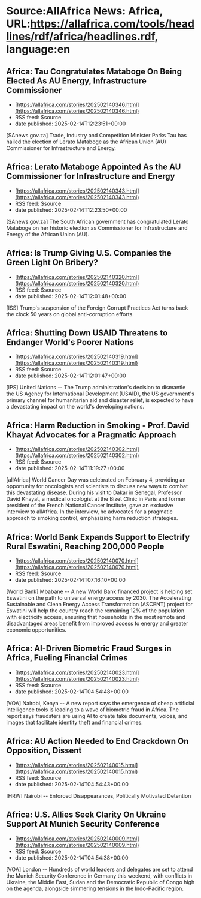 # Source:AllAfrica News: Africa, URL:https://allafrica.com/tools/headlines/rdf/africa/headlines.rdf, language:en

## Africa: Tau Congratulates Mataboge On Being Elected As AU Energy, Infrastructure Commissioner
 - [https://allafrica.com/stories/202502140346.html](https://allafrica.com/stories/202502140346.html)
 - RSS feed: $source
 - date published: 2025-02-14T12:23:51+00:00

[SAnews.gov.za] Trade, Industry and Competition Minister Parks Tau has hailed the election of Lerato Mataboge as the African Union (AU) Commissioner for Infrastructure and Energy.

## Africa: Lerato Mataboge Appointed As the AU Commissioner for Infrastructure and Energy
 - [https://allafrica.com/stories/202502140343.html](https://allafrica.com/stories/202502140343.html)
 - RSS feed: $source
 - date published: 2025-02-14T12:23:50+00:00

[SAnews.gov.za] The South African government has congratulated Lerato Mataboge on her historic election as Commissioner for Infrastructure and Energy of the African Union (AU).

## Africa: Is Trump Giving U.S. Companies the Green Light On Bribery?
 - [https://allafrica.com/stories/202502140320.html](https://allafrica.com/stories/202502140320.html)
 - RSS feed: $source
 - date published: 2025-02-14T12:01:48+00:00

[ISS] Trump's suspension of the Foreign Corrupt Practices Act turns back the clock 50 years on global anti-corruption efforts.

## Africa: Shutting Down USAID Threatens to Endanger World's Poorer Nations
 - [https://allafrica.com/stories/202502140319.html](https://allafrica.com/stories/202502140319.html)
 - RSS feed: $source
 - date published: 2025-02-14T12:01:47+00:00

[IPS] United Nations -- The Trump administration's decision to dismantle the US Agency for International Development (USAID), the US government's primary channel for humanitarian aid and disaster relief, is expected to have a devastating impact on the world's developing nations.

## Africa: Harm Reduction in Smoking - Prof. David Khayat Advocates for a Pragmatic Approach
 - [https://allafrica.com/stories/202502140302.html](https://allafrica.com/stories/202502140302.html)
 - RSS feed: $source
 - date published: 2025-02-14T11:19:27+00:00

[allAfrica] World Cancer Day was celebrated on February 4, providing an opportunity for oncologists and scientists to discuss new ways to combat this devastating disease. During his visit to Dakar in Senegal, Professor David Khayat, a medical oncologist at the Bizet Clinic in Paris and former president of the French National Cancer Institute, gave an exclusive interview to allAfrica. In the interview, he advocates for a pragmatic approach to smoking control, emphasizing harm reduction strategies.

## Africa: World Bank Expands Support to Electrify Rural Eswatini, Reaching 200,000 People
 - [https://allafrica.com/stories/202502140070.html](https://allafrica.com/stories/202502140070.html)
 - RSS feed: $source
 - date published: 2025-02-14T07:16:10+00:00

[World Bank] Mbabane -- A new World Bank financed project is helping set Eswatini on the path to universal energy access by 2030. The Accelerating Sustainable and Clean Energy Access Transformation (ASCENT) project for Eswatini will help the country reach the remaining 12% of the population with electricity access, ensuring that households in the most remote and disadvantaged areas benefit from improved access to energy and greater economic opportunities.

## Africa: AI-Driven Biometric Fraud Surges in Africa, Fueling Financial Crimes
 - [https://allafrica.com/stories/202502140023.html](https://allafrica.com/stories/202502140023.html)
 - RSS feed: $source
 - date published: 2025-02-14T04:54:48+00:00

[VOA] Nairobi, Kenya -- A new report says the emergence of cheap artificial intelligence tools is leading to a wave of biometric fraud in Africa. The report says fraudsters are using AI to create fake documents, voices, and images that facilitate identity theft and financial crimes.

## Africa: AU Action Needed to End Crackdown On Opposition, Dissent
 - [https://allafrica.com/stories/202502140015.html](https://allafrica.com/stories/202502140015.html)
 - RSS feed: $source
 - date published: 2025-02-14T04:54:43+00:00

[HRW] Nairobi -- Enforced Disappearances, Politically Motivated Detention

## Africa: U.S. Allies Seek Clarity On Ukraine Support At Munich Security Conference
 - [https://allafrica.com/stories/202502140009.html](https://allafrica.com/stories/202502140009.html)
 - RSS feed: $source
 - date published: 2025-02-14T04:54:38+00:00

[VOA] London -- Hundreds of world leaders and delegates are set to attend the Munich Security Conference in Germany this weekend, with conflicts in Ukraine, the Middle East, Sudan and the Democratic Republic of Congo high on the agenda, alongside simmering tensions in the Indo-Pacific region.

